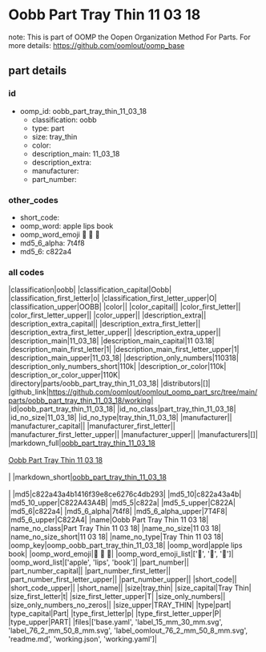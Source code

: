 # Oobb Part Tray Thin 11 03 18  

note: This is part of OOMP the Oopen Organization Method For Parts. For more details: https://github.com/oomlout/oomp_base

##  part details





### id
* oomp_id: oobb_part_tray_thin_11_03_18
  * classification: oobb
  * type: part
  * size: tray_thin
  * color: 
  * description_main: 11_03_18
  * description_extra: 
  * manufacturer: 
  * part_number: 

### other_codes
* short_code: 
* oomp_word: apple lips book
* oomp_word_emoji :apple: :lips: :book:
* md5_6_alpha: 7t4f8
* md5_6: c822a4

### all codes 
|classification|oobb|
|classification_capital|Oobb|
|classification_first_letter|o|
|classification_first_letter_upper|O|
|classification_upper|OOBB|
|color||
|color_capital||
|color_first_letter||
|color_first_letter_upper||
|color_upper||
|description_extra||
|description_extra_capital||
|description_extra_first_letter||
|description_extra_first_letter_upper||
|description_extra_upper||
|description_main|11_03_18|
|description_main_capital|11 03.18|
|description_main_first_letter|1|
|description_main_first_letter_upper|1|
|description_main_upper|11_03_18|
|description_only_numbers|110318|
|description_only_numbers_short|110k|
|description_or_color|110k|
|description_or_color_upper|110K|
|directory|parts/oobb_part_tray_thin_11_03_18|
|distributors|[]|
|github_link|https://github.com/oomlout/oomlout_oomp_part_src/tree/main/parts/oobb_part_tray_thin_11_03_18/working|
|id|oobb_part_tray_thin_11_03_18|
|id_no_class|part_tray_thin_11_03_18|
|id_no_size|11_03_18|
|id_no_type|tray_thin_11_03_18|
|manufacturer||
|manufacturer_capital||
|manufacturer_first_letter||
|manufacturer_first_letter_upper||
|manufacturer_upper||
|manufacturers|[]|
|markdown_full|[oobb_part_tray_thin_11_03_18](https://github.com/oomlout/oomlout_oomp_part_src/tree/main/parts/oobb_part_tray_thin_11_03_18/working)<br>[](https://github.com/oomlout/oomlout_oomp_part_src/tree/main/parts/oobb_part_tray_thin_11_03_18/working)<br>[Oobb Part Tray Thin 11 03 18](https://github.com/oomlout/oomlout_oomp_part_src/tree/main/parts/oobb_part_tray_thin_11_03_18/working)<br><br>|
|markdown_short|[oobb_part_tray_thin_11_03_18](https://github.com/oomlout/oomlout_oomp_part_src/tree/main/parts/oobb_part_tray_thin_11_03_18/working)<br><br>|
|md5|c822a43a4b1416f39e8ce6276c4db293|
|md5_10|c822a43a4b|
|md5_10_upper|C822A43A4B|
|md5_5|c822a|
|md5_5_upper|C822A|
|md5_6|c822a4|
|md5_6_alpha|7t4f8|
|md5_6_alpha_upper|7T4F8|
|md5_6_upper|C822A4|
|name|Oobb Part Tray Thin 11 03 18|
|name_no_class|Part Tray Thin 11 03 18|
|name_no_size|11 03 18|
|name_no_size_short|11 03 18|
|name_no_type|Tray Thin 11 03 18|
|oomp_key|oomp_oobb_part_tray_thin_11_03_18|
|oomp_word|apple lips book|
|oomp_word_emoji|:apple: :lips: :book:|
|oomp_word_emoji_list|[':apple:', ':lips:', ':book:']|
|oomp_word_list|['apple', 'lips', 'book']|
|part_number||
|part_number_capital||
|part_number_first_letter||
|part_number_first_letter_upper||
|part_number_upper||
|short_code||
|short_code_upper||
|short_name||
|size|tray_thin|
|size_capital|Tray Thin|
|size_first_letter|t|
|size_first_letter_upper|T|
|size_only_numbers||
|size_only_numbers_no_zeros||
|size_upper|TRAY_THIN|
|type|part|
|type_capital|Part|
|type_first_letter|p|
|type_first_letter_upper|P|
|type_upper|PART|
|files|['base.yaml', 'label_15_mm_30_mm.svg', 'label_76_2_mm_50_8_mm.svg', 'label_oomlout_76_2_mm_50_8_mm.svg', 'readme.md', 'working.json', 'working.yaml']|
